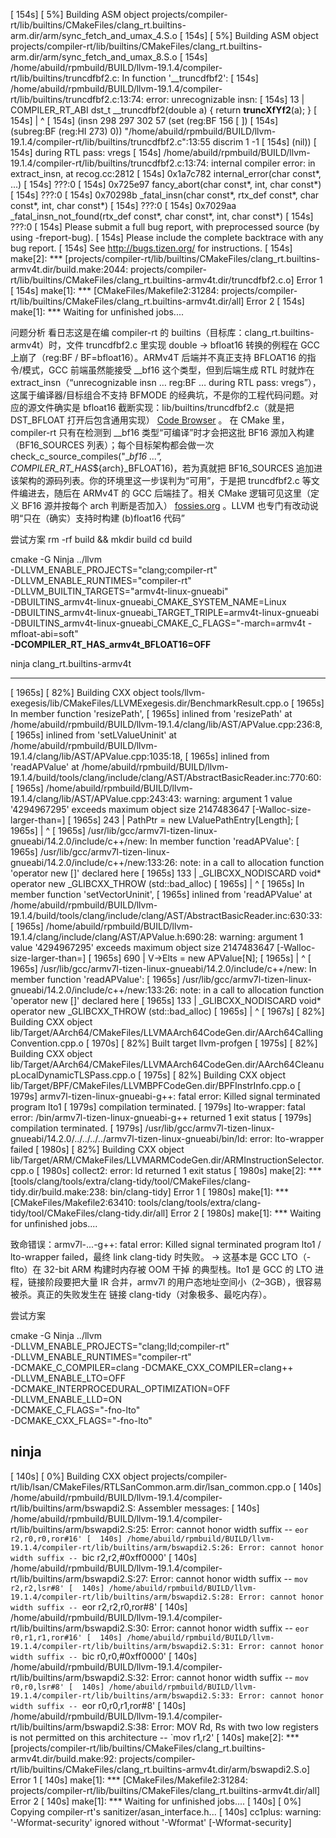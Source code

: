 [  154s] [  5%] Building ASM object projects/compiler-rt/lib/builtins/CMakeFiles/clang_rt.builtins-arm.dir/arm/sync_fetch_and_umax_4.S.o
[  154s] [  5%] Building ASM object projects/compiler-rt/lib/builtins/CMakeFiles/clang_rt.builtins-arm.dir/arm/sync_fetch_and_umax_8.S.o
[  154s] /home/abuild/rpmbuild/BUILD/llvm-19.1.4/compiler-rt/lib/builtins/truncdfbf2.c: In function '__truncdfbf2':
[  154s] /home/abuild/rpmbuild/BUILD/llvm-19.1.4/compiler-rt/lib/builtins/truncdfbf2.c:13:74: error: unrecognizable insn:
[  154s]    13 | COMPILER_RT_ABI dst_t __truncdfbf2(double a) { return __truncXfYf2__(a); }
[  154s]       |                                                                          ^
[  154s] (insn 298 297 302 57 (set (reg:BF 156 [ <retval> ])
[  154s]         (subreg:BF (reg:HI 273) 0)) "/home/abuild/rpmbuild/BUILD/llvm-19.1.4/compiler-rt/lib/builtins/truncdfbf2.c":13:55 discrim 1 -1
[  154s]      (nil))
[  154s] during RTL pass: vregs
[  154s] /home/abuild/rpmbuild/BUILD/llvm-19.1.4/compiler-rt/lib/builtins/truncdfbf2.c:13:74: internal compiler error: in extract_insn, at recog.cc:2812
[  154s] 0x1a7c782 internal_error(char const*, ...)
[  154s] 	???:0
[  154s] 0x725e97 fancy_abort(char const*, int, char const*)
[  154s] 	???:0
[  154s] 0x70298b _fatal_insn(char const*, rtx_def const*, char const*, int, char const*)
[  154s] 	???:0
[  154s] 0x7029aa _fatal_insn_not_found(rtx_def const*, char const*, int, char const*)
[  154s] 	???:0
[  154s] Please submit a full bug report, with preprocessed source (by using -freport-bug).
[  154s] Please include the complete backtrace with any bug report.
[  154s] See <http://bugs.tizen.org/> for instructions.
[  154s] make[2]: *** [projects/compiler-rt/lib/builtins/CMakeFiles/clang_rt.builtins-armv4t.dir/build.make:2044: projects/compiler-rt/lib/builtins/CMakeFiles/clang_rt.builtins-armv4t.dir/truncdfbf2.c.o] Error 1
[  154s] make[1]: *** [CMakeFiles/Makefile2:31284: projects/compiler-rt/lib/builtins/CMakeFiles/clang_rt.builtins-armv4t.dir/all] Error 2
[  154s] make[1]: *** Waiting for unfinished jobs....

问题分析
看日志这是在编 compiler-rt 的 builtins（目标库：clang_rt.builtins-armv4t）时，文件 truncdfbf2.c 里实现 double -> bfloat16 转换的例程在 GCC 上崩了（reg:BF / BF=bfloat16）。ARMv4T 后端并不真正支持 BFLOAT16 的指令/模式，GCC 前端虽然能接受 __bf16 这个类型，但到后端生成 RTL 时就炸在 extract_insn（“unrecognizable insn … reg:BF … during RTL pass: vregs”），这属于编译器/目标组合不支持 BFMODE 的经典坑，不是你的工程代码问题。对应的源文件确实是 bfloat16 截断实现：lib/builtins/truncdfbf2.c（就是把 DST_BFLOAT 打开后包含通用实现）
[Code Browser](https://codebrowser.dev/llvm/compiler-rt/lib/builtins/truncdfbf2.c.html)
。
在 CMake 里，compiler-rt 只有在检测到 __bf16 类型“可编译”时才会把这批 BF16 源加入构建（BF16_SOURCES 列表）；每个目标架构都会做一次 check_c_source_compiles("__bf16 ...", COMPILER_RT_HAS_${arch}_BFLOAT16)，若为真就把 BF16_SOURCES 追加进该架构的源码列表。你的环境里这一步误判为“可用”，于是把 truncdfbf2.c 等文件编进去，随后在 ARMv4T 的 GCC 后端挂了。相关 CMake 逻辑可见这里（定义 BF16 源并按每个 arch 判断是否加入）
[fossies.org](https://fossies.org/linux/llvm-project-llvmorg/compiler-rt/lib/builtins/CMakeLists.txt)
。LLVM 也专门有改动说明“只在（确实）支持时构建 (b)float16 代码”

尝试方案
rm -rf build && mkdir build
cd build

cmake -G Ninja ../llvm \
  -DLLVM_ENABLE_PROJECTS="clang;compiler-rt" \
  -DLLVM_ENABLE_RUNTIMES="compiler-rt" \
  -DLLVM_BUILTIN_TARGETS="armv4t-linux-gnueabi" \
  -DBUILTINS_armv4t-linux-gnueabi_CMAKE_SYSTEM_NAME=Linux \
  -DBUILTINS_armv4t-linux-gnueabi_TARGET_TRIPLE=armv4t-linux-gnueabi \
  -DBUILTINS_armv4t-linux-gnueabi_CMAKE_C_FLAGS="-march=armv4t -mfloat-abi=soft" \
  **-DCOMPILER_RT_HAS_armv4t_BFLOAT16=OFF**

ninja clang_rt.builtins-armv4t



--------------------------------------------------------------------------------------------------------------------------------------------

[ 1965s] [ 82%] Building CXX object tools/llvm-exegesis/lib/CMakeFiles/LLVMExegesis.dir/BenchmarkResult.cpp.o
[ 1965s] In member function 'resizePath',
[ 1965s]     inlined from 'resizePath' at /home/abuild/rpmbuild/BUILD/llvm-19.1.4/clang/lib/AST/APValue.cpp:236:8,
[ 1965s]     inlined from 'setLValueUninit' at /home/abuild/rpmbuild/BUILD/llvm-19.1.4/clang/lib/AST/APValue.cpp:1035:18,
[ 1965s]     inlined from 'readAPValue' at /home/abuild/rpmbuild/BUILD/llvm-19.1.4/build/tools/clang/include/clang/AST/AbstractBasicReader.inc:770:60:
[ 1965s] /home/abuild/rpmbuild/BUILD/llvm-19.1.4/clang/lib/AST/APValue.cpp:243:43: warning: argument 1 value '4294967295' exceeds maximum object size 2147483647 [-Walloc-size-larger-than=]
[ 1965s]   243 |       PathPtr = new LValuePathEntry[Length];
[ 1965s]       |                                           ^
[ 1965s] /usr/lib/gcc/armv7l-tizen-linux-gnueabi/14.2.0/include/c++/new: In member function 'readAPValue':
[ 1965s] /usr/lib/gcc/armv7l-tizen-linux-gnueabi/14.2.0/include/c++/new:133:26: note: in a call to allocation function 'operator new []' declared here
[ 1965s]   133 | _GLIBCXX_NODISCARD void* operator new[](std::size_t) _GLIBCXX_THROW (std::bad_alloc)
[ 1965s]       |                          ^
[ 1965s] In member function 'setVectorUninit',
[ 1965s]     inlined from 'readAPValue' at /home/abuild/rpmbuild/BUILD/llvm-19.1.4/build/tools/clang/include/clang/AST/AbstractBasicReader.inc:630:33:
[ 1965s] /home/abuild/rpmbuild/BUILD/llvm-19.1.4/clang/include/clang/AST/APValue.h:690:28: warning: argument 1 value '4294967295' exceeds maximum object size 2147483647 [-Walloc-size-larger-than=]
[ 1965s]   690 |     V->Elts = new APValue[N];
[ 1965s]       |                            ^
[ 1965s] /usr/lib/gcc/armv7l-tizen-linux-gnueabi/14.2.0/include/c++/new: In member function 'readAPValue':
[ 1965s] /usr/lib/gcc/armv7l-tizen-linux-gnueabi/14.2.0/include/c++/new:133:26: note: in a call to allocation function 'operator new []' declared here
[ 1965s]   133 | _GLIBCXX_NODISCARD void* operator new[](std::size_t) _GLIBCXX_THROW (std::bad_alloc)
[ 1965s]       |                          ^
[ 1967s] [ 82%] Building CXX object lib/Target/AArch64/CMakeFiles/LLVMAArch64CodeGen.dir/AArch64CallingConvention.cpp.o
[ 1970s] [ 82%] Built target llvm-profgen
[ 1975s] [ 82%] Building CXX object lib/Target/AArch64/CMakeFiles/LLVMAArch64CodeGen.dir/AArch64CleanupLocalDynamicTLSPass.cpp.o
[ 1975s] [ 82%] Building CXX object lib/Target/BPF/CMakeFiles/LLVMBPFCodeGen.dir/BPFInstrInfo.cpp.o
[ 1979s] armv7l-tizen-linux-gnueabi-g++: fatal error: Killed signal terminated program lto1
[ 1979s] compilation terminated.
[ 1979s] lto-wrapper: fatal error: /bin/armv7l-tizen-linux-gnueabi-g++ returned 1 exit status
[ 1979s] compilation terminated.
[ 1979s] /usr/lib/gcc/armv7l-tizen-linux-gnueabi/14.2.0/../../../../armv7l-tizen-linux-gnueabi/bin/ld: error: lto-wrapper failed
[ 1980s] [ 82%] Building CXX object lib/Target/ARM/CMakeFiles/LLVMARMCodeGen.dir/ARMInstructionSelector.cpp.o
[ 1980s] collect2: error: ld returned 1 exit status
[ 1980s] make[2]: *** [tools/clang/tools/extra/clang-tidy/tool/CMakeFiles/clang-tidy.dir/build.make:238: bin/clang-tidy] Error 1
[ 1980s] make[1]: *** [CMakeFiles/Makefile2:63410: tools/clang/tools/extra/clang-tidy/tool/CMakeFiles/clang-tidy.dir/all] Error 2
[ 1980s] make[1]: *** Waiting for unfinished jobs....

致命错误：armv7l-...-g++: fatal error: Killed signal terminated program lto1 / lto-wrapper failed，最终 link clang-tidy 时失败。
→ 这基本是 GCC LTO（-flto）在 32-bit ARM 构建时内存被 OOM 干掉 的典型栈。lto1 是 GCC 的 LTO 进程，链接阶段要把大量 IR 合并，armv7l 的用户态地址空间小（2–3GB），很容易被杀。真正的失败发生在 链接 clang-tidy（对象极多、最吃内存）。

尝试方案

cmake -G Ninja ../llvm \
  -DLLVM_ENABLE_PROJECTS="clang;lld;compiler-rt" \
  -DLLVM_ENABLE_RUNTIMES="compiler-rt" \
  -DCMAKE_C_COMPILER=clang -DCMAKE_CXX_COMPILER=clang++ \
  -DLLVM_ENABLE_LTO=OFF \
  -DCMAKE_INTERPROCEDURAL_OPTIMIZATION=OFF \
  -DLLVM_ENABLE_LLD=ON \
  -DCMAKE_C_FLAGS="-fno-lto" \
  -DCMAKE_CXX_FLAGS="-fno-lto"

ninja
--------------------------------------------------------------------------------------------------------------------------------------------
[  140s] [  0%] Building CXX object projects/compiler-rt/lib/lsan/CMakeFiles/RTLSanCommon.arm.dir/lsan_common.cpp.o
[  140s] /home/abuild/rpmbuild/BUILD/llvm-19.1.4/compiler-rt/lib/builtins/arm/bswapdi2.S: Assembler messages:
[  140s] /home/abuild/rpmbuild/BUILD/llvm-19.1.4/compiler-rt/lib/builtins/arm/bswapdi2.S:25: Error: cannot honor width suffix -- `eor r2,r0,r0,ror#16'
[  140s] /home/abuild/rpmbuild/BUILD/llvm-19.1.4/compiler-rt/lib/builtins/arm/bswapdi2.S:26: Error: cannot honor width suffix -- `bic r2,r2,#0xff0000'
[  140s] /home/abuild/rpmbuild/BUILD/llvm-19.1.4/compiler-rt/lib/builtins/arm/bswapdi2.S:27: Error: cannot honor width suffix -- `mov r2,r2,lsr#8'
[  140s] /home/abuild/rpmbuild/BUILD/llvm-19.1.4/compiler-rt/lib/builtins/arm/bswapdi2.S:28: Error: cannot honor width suffix -- `eor r2,r2,r0,ror#8'
[  140s] /home/abuild/rpmbuild/BUILD/llvm-19.1.4/compiler-rt/lib/builtins/arm/bswapdi2.S:30: Error: cannot honor width suffix -- `eor r0,r1,r1,ror#16'
[  140s] /home/abuild/rpmbuild/BUILD/llvm-19.1.4/compiler-rt/lib/builtins/arm/bswapdi2.S:31: Error: cannot honor width suffix -- `bic r0,r0,#0xff0000'
[  140s] /home/abuild/rpmbuild/BUILD/llvm-19.1.4/compiler-rt/lib/builtins/arm/bswapdi2.S:32: Error: cannot honor width suffix -- `mov r0,r0,lsr#8'
[  140s] /home/abuild/rpmbuild/BUILD/llvm-19.1.4/compiler-rt/lib/builtins/arm/bswapdi2.S:33: Error: cannot honor width suffix -- `eor r0,r0,r1,ror#8'
[  140s] /home/abuild/rpmbuild/BUILD/llvm-19.1.4/compiler-rt/lib/builtins/arm/bswapdi2.S:38: Error: MOV Rd, Rs with two low registers is not permitted on this architecture -- `mov r1,r2'
[  140s] make[2]: *** [projects/compiler-rt/lib/builtins/CMakeFiles/clang_rt.builtins-armv4t.dir/build.make:92: projects/compiler-rt/lib/builtins/CMakeFiles/clang_rt.builtins-armv4t.dir/arm/bswapdi2.S.o] Error 1
[  140s] make[1]: *** [CMakeFiles/Makefile2:31284: projects/compiler-rt/lib/builtins/CMakeFiles/clang_rt.builtins-armv4t.dir/all] Error 2
[  140s] make[1]: *** Waiting for unfinished jobs....
[  140s] [  0%] Copying compiler-rt's sanitizer/asan_interface.h...
[  140s] cc1plus: warning: '-Wformat-security' ignored without '-Wformat' [-Wformat-security]

